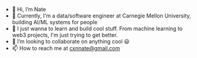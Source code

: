 - 👋 Hi, I’m Nate
- 👀 Currently, I'm a data/software engineer at Carnegie Mellon University, building AI/ML systems for people
- 🌱 I just wanna to learn and build cool stuff. From machine learning to web3 projects, I'm just trying to get better.
- 💞️ I’m looking to collaborate on anything cool 😃
- 📫 How to reach me at cxnnate@gmail.com

<!---
cxnnate/cxnnate is a ✨ special ✨ repository because its `README.md` (this file) appears on your GitHub profile.
You can click the Preview link to take a look at your changes.
--->
